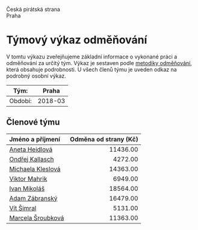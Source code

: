 Česká pirátská strana  
Praha

Týmový výkaz odměňování
===========================

V tomtu výkazu zveřejňujeme základní informace o vykonané práci a odměňování
za určitý tým. Výkaz je sestaven podle [metodiky odměňování][metodika],
která obsahuje podrobnosti. U všech členů týmu je uveden odkaz na podrobný osobní výkaz.

Tým:                     | Praha
-----------------------  | --------------------
Období:                  | 2018-03

Členové týmu
--------------

| Jméno a příjmení                        |   Odměna od strany (Kč) |
|:----------------------------------------|------------------------:|
| [Aneta Heidlová](aneta-heidlova/)       |                11436.00 |
| [Ondřej Kallasch](ondrej-kallasch/)     |                 4272.00 |
| [Michaela Kleslová](michaela-kleslova/) |                14363.00 |
| [Viktor Mahrik](viktor-mahrik/)         |                 6949.00 |
| [Ivan Mikoláš](ivan-mikolas/)           |                18564.00 |
| [Adam Zábranský](adam-zabransky/)       |                16479.00 |
| [Vít Šimral](vit-simral/)               |                 5131.00 |
| [Marcela Šroubková](marcela-sroubkova/) |                11363.00 |


[metodika]: https://redmine.pirati.cz/projects/po/wiki/Odmenovani
